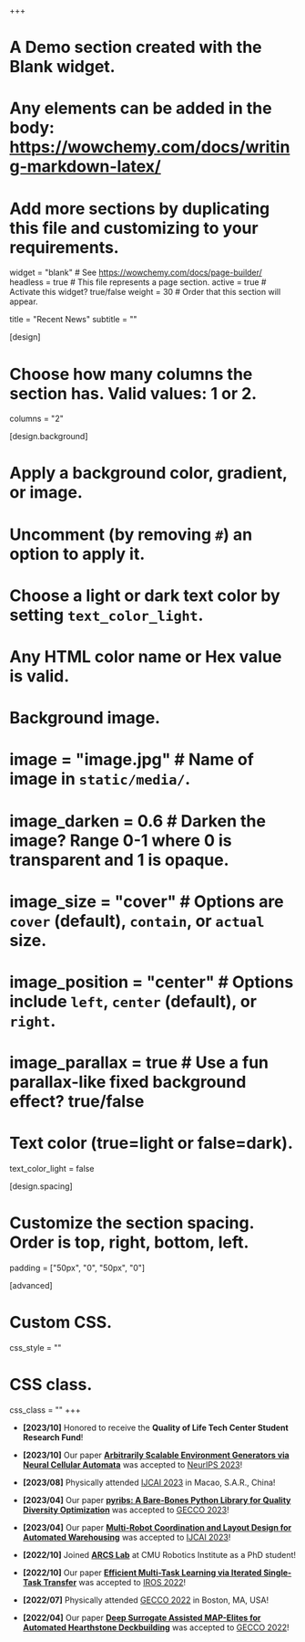 +++
# A Demo section created with the Blank widget.
# Any elements can be added in the body: https://wowchemy.com/docs/writing-markdown-latex/
# Add more sections by duplicating this file and customizing to your requirements.

widget = "blank"  # See https://wowchemy.com/docs/page-builder/
headless = true  # This file represents a page section.
active = true  # Activate this widget? true/false
weight = 30  # Order that this section will appear.

title = "Recent News"
subtitle = ""

[design]
  # Choose how many columns the section has. Valid values: 1 or 2.
  columns = "2"

[design.background]
  # Apply a background color, gradient, or image.
  #   Uncomment (by removing `#`) an option to apply it.
  #   Choose a light or dark text color by setting `text_color_light`.
  #   Any HTML color name or Hex value is valid.


  # Background image.
  # image = "image.jpg"  # Name of image in `static/media/`.
  # image_darken = 0.6  # Darken the image? Range 0-1 where 0 is transparent and 1 is opaque.
  # image_size = "cover"  #  Options are `cover` (default), `contain`, or `actual` size.
  # image_position = "center"  # Options include `left`, `center` (default), or `right`.
  # image_parallax = true  # Use a fun parallax-like fixed background effect? true/false

  # Text color (true=light or false=dark).
  text_color_light = false

[design.spacing]
  # Customize the section spacing. Order is top, right, bottom, left.
  padding = ["50px", "0", "50px", "0"]

[advanced]
 # Custom CSS.
 css_style = ""

 # CSS class.
 css_class = ""
+++

- **[2023/10]** Honored to receive the **Quality of Life Tech Center Student Research Fund**!

- **[2023/10]** Our paper **[Arbitrarily Scalable Environment Generators via Neural Cellular Automata](publication/zhang2023nca)** was accepted to [NeurIPS 2023](https://nips.cc/Conferences/2023)!

- **[2023/08]** Physically attended [IJCAI 2023](https://ijcai-23.org/) in Macao, S.A.R., China!

- **[2023/04]** Our paper **[pyribs: A Bare-Bones Python Library for Quality Diversity Optimization](publication/tjanaka2023pyribs)** was accepted to [GECCO 2023](https://gecco-2023.sigevo.org/HomePage)!

- **[2023/04]** Our paper **[Multi-Robot Coordination and Layout Design for Automated Warehousing](publication/zhang2023layout_opt)** was accepted to [IJCAI 2023](https://ijcai-23.org/)!

- **[2022/10]** Joined **[ARCS Lab](https://jiaoyangli.me/people/)** at CMU Robotics Institute as a PhD student!

- **[2022/10]** Our paper **[Efficient Multi-Task Learning via Iterated Single-Task Transfer](publication/zentner2022tpt_iros/)** was accepted to [IROS 2022](https://iros2022.org/)!

- **[2022/07]** Physically attended [GECCO 2022](https://gecco-2022.sigevo.org/HomePage) in Boston, MA, USA!

- **[2022/04]** Our paper **[Deep Surrogate Assisted MAP-Elites for Automated Hearthstone Deckbuilding](publication/zhang2022dsa-me/)** was accepted to [GECCO 2022](https://gecco-2022.sigevo.org/HomePage)!